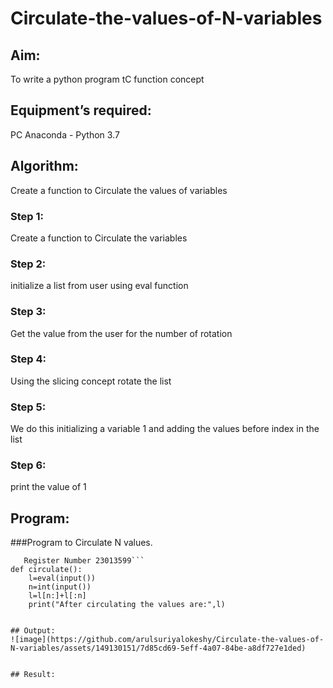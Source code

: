 # Circulate-the-values-of-N-variables
## Aim:
To write a python program tC function concept
## Equipment’s required:
PC
Anaconda - Python 3.7
## Algorithm: 
Create a function to Circulate the values of variables
### Step 1:
Create a function to Circulate the variables
### Step 2:
initialize a list from user using eval function
### Step 3: 
Get the value from the user for the number of rotation
### Step 4: 
Using the slicing concept rotate the list
### Step 5: 
We do this initializing a variable 1 and adding the values
before index in the list
### Step 6:
print the value of 1
## Program:
###Program to Circulate N values.
```Developed by Suriya prakash.S
   Register Number 23013599```
def circulate():
    l=eval(input())
    n=int(input())
    l=l[n:]+l[:n]
    print("After circulating the values are:",l)


## Output:
![image](https://github.com/arulsuriyalokeshy/Circulate-the-values-of-N-variables/assets/149130151/7d85cd69-5eff-4a07-84be-a8df727e1ded)


## Result:
